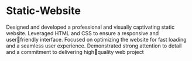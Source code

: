 # Static-Website

Designed and developed a professional and visually captivating static website. 
Leveraged HTML and CSS to ensure a responsive and userfriendly interface. Focused on optimizing the website for fast loading and a seamless user experience.
Demonstrated strong attention to detail and a commitment to delivering highquality web project
